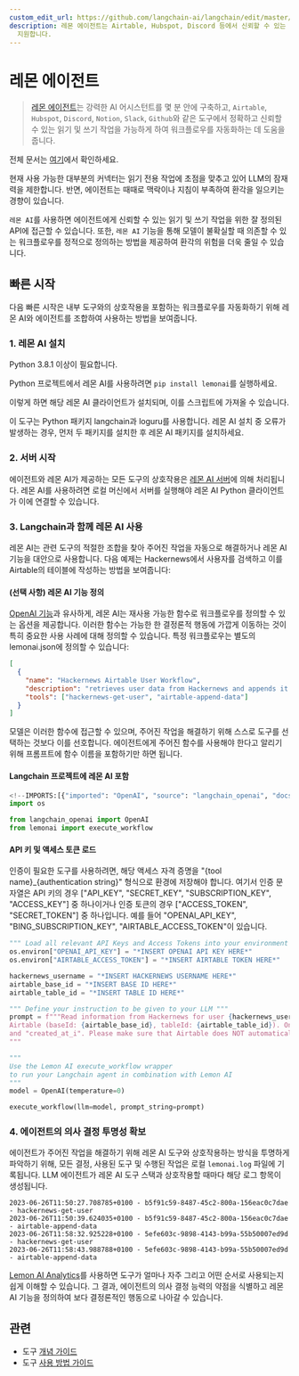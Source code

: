 ```yaml
---
custom_edit_url: https://github.com/langchain-ai/langchain/edit/master/docs/docs/integrations/tools/lemonai.ipynb
description: 레몬 에이전트는 Airtable, Hubspot, Discord 등에서 신뢰할 수 있는 AI 비서 구축 및 워크플로 자동화를
  지원합니다.
---
```


# 레몬 에이전트

> [레몬 에이전트](https://github.com/felixbrock/lemon-agent)는 강력한 AI 어시스턴트를 몇 분 안에 구축하고, `Airtable`, `Hubspot`, `Discord`, `Notion`, `Slack`, `Github`와 같은 도구에서 정확하고 신뢰할 수 있는 읽기 및 쓰기 작업을 가능하게 하여 워크플로우를 자동화하는 데 도움을 줍니다.

전체 문서는 [여기](https://github.com/felixbrock/lemonai-py-client)에서 확인하세요.

현재 사용 가능한 대부분의 커넥터는 읽기 전용 작업에 초점을 맞추고 있어 LLM의 잠재력을 제한합니다. 반면, 에이전트는 때때로 맥락이나 지침이 부족하여 환각을 일으키는 경향이 있습니다.

`레몬 AI`를 사용하면 에이전트에게 신뢰할 수 있는 읽기 및 쓰기 작업을 위한 잘 정의된 API에 접근할 수 있습니다. 또한, `레몬 AI` 기능을 통해 모델이 불확실할 때 의존할 수 있는 워크플로우를 정적으로 정의하는 방법을 제공하여 환각의 위험을 더욱 줄일 수 있습니다.

## 빠른 시작

다음 빠른 시작은 내부 도구와의 상호작용을 포함하는 워크플로우를 자동화하기 위해 레몬 AI와 에이전트를 조합하여 사용하는 방법을 보여줍니다.

### 1. 레몬 AI 설치

Python 3.8.1 이상이 필요합니다.

Python 프로젝트에서 레몬 AI를 사용하려면 `pip install lemonai`를 실행하세요.

이렇게 하면 해당 레몬 AI 클라이언트가 설치되며, 이를 스크립트에 가져올 수 있습니다.

이 도구는 Python 패키지 langchain과 loguru를 사용합니다. 레몬 AI 설치 중 오류가 발생하는 경우, 먼저 두 패키지를 설치한 후 레몬 AI 패키지를 설치하세요.

### 2. 서버 시작

에이전트와 레몬 AI가 제공하는 모든 도구의 상호작용은 [레몬 AI 서버](https://github.com/felixbrock/lemonai-server)에 의해 처리됩니다. 레몬 AI를 사용하려면 로컬 머신에서 서버를 실행해야 레몬 AI Python 클라이언트가 이에 연결할 수 있습니다.

### 3. Langchain과 함께 레몬 AI 사용

레몬 AI는 관련 도구의 적절한 조합을 찾아 주어진 작업을 자동으로 해결하거나 레몬 AI 기능을 대안으로 사용합니다. 다음 예제는 Hackernews에서 사용자를 검색하고 이를 Airtable의 테이블에 작성하는 방법을 보여줍니다:

#### (선택 사항) 레몬 AI 기능 정의

[OpenAI 기능](https://openai.com/blog/function-calling-and-other-api-updates)과 유사하게, 레몬 AI는 재사용 가능한 함수로 워크플로우를 정의할 수 있는 옵션을 제공합니다. 이러한 함수는 가능한 한 결정론적 행동에 가깝게 이동하는 것이 특히 중요한 사용 사례에 대해 정의할 수 있습니다. 특정 워크플로우는 별도의 lemonai.json에 정의할 수 있습니다:

```json
[
  {
    "name": "Hackernews Airtable User Workflow",
    "description": "retrieves user data from Hackernews and appends it to a table in Airtable",
    "tools": ["hackernews-get-user", "airtable-append-data"]
  }
]
```


모델은 이러한 함수에 접근할 수 있으며, 주어진 작업을 해결하기 위해 스스로 도구를 선택하는 것보다 이를 선호합니다. 에이전트에게 주어진 함수를 사용해야 한다고 알리기 위해 프롬프트에 함수 이름을 포함하기만 하면 됩니다.

#### Langchain 프로젝트에 레몬 AI 포함

```python
<!--IMPORTS:[{"imported": "OpenAI", "source": "langchain_openai", "docs": "https://api.python.langchain.com/en/latest/llms/langchain_openai.llms.base.OpenAI.html", "title": "Lemon Agent"}]-->
import os

from langchain_openai import OpenAI
from lemonai import execute_workflow
```


#### API 키 및 액세스 토큰 로드

인증이 필요한 도구를 사용하려면, 해당 액세스 자격 증명을 "{tool name}_{authentication string}" 형식으로 환경에 저장해야 합니다. 여기서 인증 문자열은 API 키의 경우 ["API_KEY", "SECRET_KEY", "SUBSCRIPTION_KEY", "ACCESS_KEY"] 중 하나이거나 인증 토큰의 경우 ["ACCESS_TOKEN", "SECRET_TOKEN"] 중 하나입니다. 예를 들어 "OPENAI_API_KEY", "BING_SUBSCRIPTION_KEY", "AIRTABLE_ACCESS_TOKEN"이 있습니다.

```python
""" Load all relevant API Keys and Access Tokens into your environment variables """
os.environ["OPENAI_API_KEY"] = "*INSERT OPENAI API KEY HERE*"
os.environ["AIRTABLE_ACCESS_TOKEN"] = "*INSERT AIRTABLE TOKEN HERE*"
```


```python
hackernews_username = "*INSERT HACKERNEWS USERNAME HERE*"
airtable_base_id = "*INSERT BASE ID HERE*"
airtable_table_id = "*INSERT TABLE ID HERE*"

""" Define your instruction to be given to your LLM """
prompt = f"""Read information from Hackernews for user {hackernews_username} and then write the results to
Airtable (baseId: {airtable_base_id}, tableId: {airtable_table_id}). Only write the fields "username", "karma"
and "created_at_i". Please make sure that Airtable does NOT automatically convert the field types.
"""

"""
Use the Lemon AI execute_workflow wrapper 
to run your Langchain agent in combination with Lemon AI  
"""
model = OpenAI(temperature=0)

execute_workflow(llm=model, prompt_string=prompt)
```


### 4. 에이전트의 의사 결정 투명성 확보

에이전트가 주어진 작업을 해결하기 위해 레몬 AI 도구와 상호작용하는 방식을 투명하게 파악하기 위해, 모든 결정, 사용된 도구 및 수행된 작업은 로컬 `lemonai.log` 파일에 기록됩니다. LLM 에이전트가 레몬 AI 도구 스택과 상호작용할 때마다 해당 로그 항목이 생성됩니다.

```log
2023-06-26T11:50:27.708785+0100 - b5f91c59-8487-45c2-800a-156eac0c7dae - hackernews-get-user
2023-06-26T11:50:39.624035+0100 - b5f91c59-8487-45c2-800a-156eac0c7dae - airtable-append-data
2023-06-26T11:58:32.925228+0100 - 5efe603c-9898-4143-b99a-55b50007ed9d - hackernews-get-user
2023-06-26T11:58:43.988788+0100 - 5efe603c-9898-4143-b99a-55b50007ed9d - airtable-append-data
```


[Lemon AI Analytics](https://github.com/felixbrock/lemon-agent/blob/main/apps/analytics/README.md)를 사용하면 도구가 얼마나 자주 그리고 어떤 순서로 사용되는지 쉽게 이해할 수 있습니다. 그 결과, 에이전트의 의사 결정 능력의 약점을 식별하고 레몬 AI 기능을 정의하여 보다 결정론적인 행동으로 나아갈 수 있습니다.

## 관련

- 도구 [개념 가이드](/docs/concepts/#tools)
- 도구 [사용 방법 가이드](/docs/how_to/#tools)